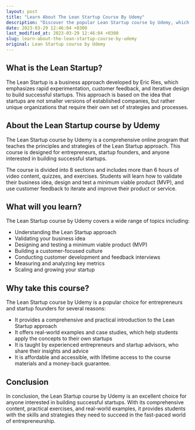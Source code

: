 ```yaml
---
layout: post
title: "Learn About The Lean Startup Course By Udemy"
description: "Discover the popular Lean Startup course by Udemy, which teaches entrepreneurs the skills and strategies they need to build successful startups."
date: 2023-03-29 12:46:04 +0300
last_modified_at: 2023-03-29 12:46:04 +0300
slug: learn-about-the-lean-startup-course-by-udemy
original: Lean Startup course by Udemy
---
```

## What is the Lean Startup?

The Lean Startup is a business approach developed by Eric Ries, which emphasizes rapid experimentation, customer feedback, and iterative design to build successful startups. This approach is based on the idea that startups are not smaller versions of established companies, but rather unique organizations that require their own set of strategies and processes.

## About the Lean Startup course by Udemy

The Lean Startup course by Udemy is a comprehensive online program that teaches the principles and strategies of the Lean Startup approach. This course is designed for entrepreneurs, startup founders, and anyone interested in building successful startups.

The course is divided into 8 sections and includes more than 6 hours of video content, quizzes, and exercises. Students will learn how to validate their business idea, design and test a minimum viable product (MVP), and use customer feedback to iterate and improve their product or service.

## What will you learn?

The Lean Startup course by Udemy covers a wide range of topics including:

- Understanding the Lean Startup approach
- Validating your business idea
- Designing and testing a minimum viable product (MVP)
- Building a customer-focused culture
- Conducting customer development and feedback interviews
- Measuring and analyzing key metrics
- Scaling and growing your startup

## Why take this course?

The Lean Startup course by Udemy is a popular choice for entrepreneurs and startup founders for several reasons:

- It provides a comprehensive and practical introduction to the Lean Startup approach
- It offers real-world examples and case studies, which help students apply the concepts to their own startups
- It is taught by experienced entrepreneurs and startup advisors, who share their insights and advice
- It is affordable and accessible, with lifetime access to the course materials and a money-back guarantee.

## Conclusion

In conclusion, the Lean Startup course by Udemy is an excellent choice for anyone interested in building successful startups. With its comprehensive content, practical exercises, and real-world examples, it provides students with the skills and strategies they need to succeed in the fast-paced world of entrepreneurship.